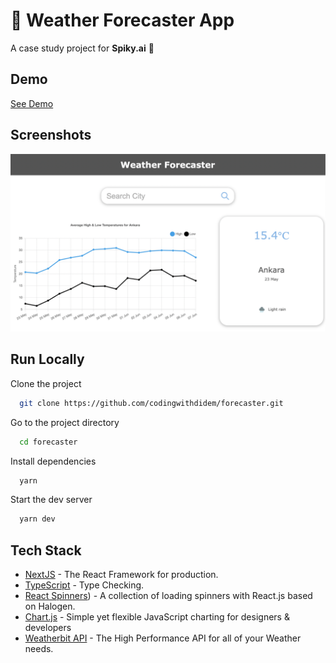 # 🌟 Weather Forecaster App

A case study project for **Spiky.ai** 💛

## Demo

[See Demo](https://forecaster-chi.vercel.app/)

## Screenshots

![App Screenshot](https://raw.githubusercontent.com/codingwithdidem/forecaster/main/public/demo.png)

## Run Locally

Clone the project

```bash
  git clone https://github.com/codingwithdidem/forecaster.git
```

Go to the project directory

```bash
  cd forecaster
```

Install dependencies

```bash
  yarn
```

Start the dev server

```bash
  yarn dev
```

## Tech Stack

- [NextJS](https://nextjs.org/) - The React Framework for production.
- [TypeScript](https://www.typescriptlang.org/) - Type Checking.
- [React Spinners](https://github.com/davidhu2000/react-spinners)) - A collection of loading spinners with React.js based on Halogen.
- [Chart.js](https://www.chartjs.org/) - Simple yet flexible JavaScript charting for designers & developers
- [Weatherbit API](https://www.weatherbit.io/) - The High Performance API for all of your Weather needs.
